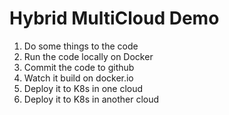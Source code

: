 # Hybrid MultiCloud Demo

1. Do some things to the code
1. Run the code locally on Docker
1. Commit the code to github
1. Watch it build on docker.io
1. Deploy it to K8s in one cloud
1. Deploy it to K8s in another cloud

